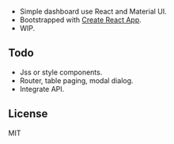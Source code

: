 - Simple dashboard use React and Material UI.
- Bootstrapped with [Create React App](https://github.com/facebookincubator/create-react-app).
- WIP.

## Todo
- Jss or style components.
- Router, table paging, modal dialog.
- Integrate API.

## License
MIT